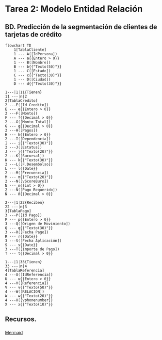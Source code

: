 # Tarea 2: Modelo Entidad Relación

## BD. Predicción de la segmentación de clientes de tarjetas de crédito

```mermaid
flowchart TD
    1[TablaCliente]
    1 --- A([IdPersona])
    A --- a{{Entero > 0}}
    1 --- B([Nombre])
    B --- b{{"Texto(50)"}}
    1 --- C([Estado])
    C --- c{{"Texto(30)"}}
    1 --- D([Ciudad])
    D --- d{{"Texto(30)"}}

1---|1|11{Tienen}
11 ---|n|2
2[TablaCredito]
2 ---E([Id Credito])
E --- e{{Entero > 0}}
2 ---F([Monto])
F --- f{{Decimal > 0}}
2 ---G([Monto Total])
G --- g{{Decimal > 0}}
2 ---H([Pagos])
H --- h{{Entero > 0}}
2 ---I([Dependencia])
I --- i{{"Texto(30)"}}
2 ---J([Estatus])
J --- j{{"Texto(20)"}}
2 ---K([Sucursal])
K --- k{{"Texto(30)"}}
2 ---L([F.Desembolso])
L --- l{{Date}}
2 ---M([Frecuencia])
M --- m{{"Texto(20)"}}
2 ---N([vScoreBuro])
N --- n{{int > 0}}
2 ---Ñ([Pago Requerido])
Ñ --- ñ{{Decimal > 0}}

2---|1|22{Reciben}
22 ---|n|3
3[TablaPago]
3 ---P([Id Pago])
P --- p{{Entero > 0}}
3 ---Q([Origen de Movimiento])
Q --- q{{"Texto(30)"}}
3 ---R([Fecha Pago])
R --- r{{Date}}
3 ---S([Fecha Aplicación])
S --- s{{Date}}
3 ---T([Importe de Pago])
T --- t{{Decimal > 0}}

1---|1|33{Tienen}
33 ---|n|4
4[TablaReferencia]
4 ---U([IdReferencia])
U --- u{{Entero > 0}}
4 ---V([Referencia])
V --- v{{"Texto(50)"}}
4 ---W([RELACION])
W --- w{{"Texto(20)"}}
4 ---X([vphonenumber])
X --- x{{"Texto(10)"}}
```
## Recursos.

### 
[Mermaid](https://mermaid.live/edit#pako:eNp1lNtyokAQhl-FmitSpZaAROPFVhk1iUk0Rs2hFnIxQqvswowZIIdFHyKPsrWP4Ivt0HiIhsiNdH9_98xPzyTE4S6QOpn4_NWZUREpo5bNFPnTrBEd-7Tpe8AieFoHlWKxqDRUq-P2QYSc0aejLNPADE2StqQFV34o5eXys-hUtXo8GAvYKE4xPE4Sm4zgLeKqWT6yyb6oqVrtMKIu34iaGHZ2IuOrqKVaTS92qbsRtTDs5ohspsnUQltoWjKSGwUmgxqWWbCFbjN97YIA14u4dEFPc-3UAGUTlF3a2AEOd4_wmWp1Ocu4M-QmSdICxwuovweer0FlxCPqp_g54tN8_EK1-nTKwxS8QHCW27-jWi2YA3OBOR5-rw7SXo4fKLjMTI9iLH2J8K8drO_BV6o1jJ1YhNmKr5D-_V3pa9U6K7UghGDM_RAtuUaFL_dII9iCXQkKcOLtmruIBd8to6daL0OHCziNBZbtIc8Oyq4-MtOUATzHILxssFYfCK_-fjFayrL50PVkIFNjHBBdXw-IYTMjG5C0qJwOI030cTowIov3sfb88NMgeataN8KbAlNcULr8xQvSw4ayW5Q958oG0hyQp3XbY4Cw2G0WseEGa8x9z6GOt_rHUnqIdHhAj-SqgzkXEaSL2VQeIRvlGLM-OIaxOziGsfalYrNK5ssAJiCyjyhjafoudedTWDa5wybx4V4Rv1etffge4Zdc-EHC7etGs3PTS9EHRF9z0Uc5MPMZlwuPgzGIFH9E_G03YtrumiAFEoAIqOfKyzJJrxWbRDMIwCZ1-deFCY39yCY2W0qUxhEfvjOH1CfUD6FA4rkrvW55dCposI3OKfvJuXyPRJy9knpC3kjd1Ep6tarVzHJFL-snNfO4QN5JvWjopeOqqZUN-VRNQzeXBfIHK2ilY7NaqZZrum4YFb12crz8D_XZ0k8)